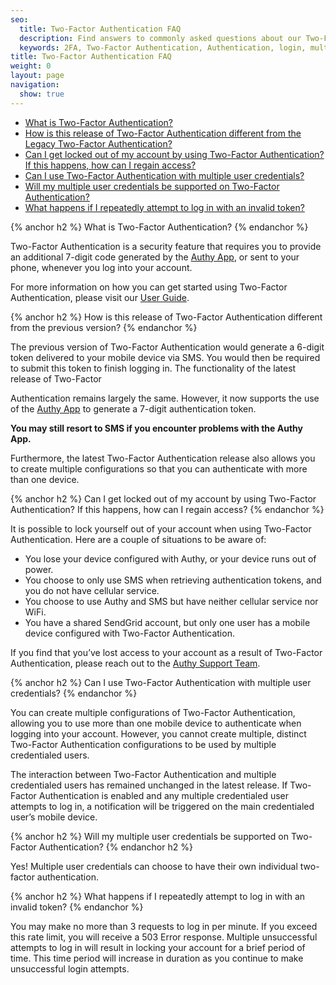 ```yaml
---
seo:
  title: Two-Factor Authentication FAQ
  description: Find answers to commonly asked questions about our Two-Factor Authentication.
  keywords: 2FA, Two-Factor Authentication, Authentication, login, multifactor authentication
title: Two-Factor Authentication FAQ
weight: 0
layout: page
navigation:
  show: true
---
```


* [What is Two-Factor Authentication?](#-What-is-TwoFactor-Authentication)
* [How is this release of Two-Factor Authentication different from the Legacy Two-Factor Authentication?](#-How-is-this-release-of-TwoFactor-Authentication-different-from-the-Legacy-TwoFactor-Authentication)
* [Can I get locked out of my account by using Two-Factor Authentication? If this happens, how can I regain access?](#-Can-I-get-locked-out-of-my-account-by-using-TwoFactor-Authentication-If-this-happens-how-can-I-regain-access)
* [Can I use Two-Factor Authentication with multiple user credentials?](#-Can-I-use-TwoFactor-Authentication-with-multiple-user-credentials)
* [Will my multiple user credentials be supported on Two-Factor Authentication?](#-Will-my-multiple-user-credentials-be-supported-on-TwoFactor-Authentication)
* [What happens if I repeatedly attempt to log in with an invalid token?](#-What-happens-if-I-repeatedly-attempt-to-log-in-with-an-invalid-token)

{% anchor h2 %}
What is Two-Factor Authentication?
{% endanchor %}

Two-Factor Authentication is a security feature that requires you to provide an additional 7-digit code generated by the [Authy App](https://www.authy.com/), or sent to your phone, whenever you log into your account.

For more information on how you can get started using Two-Factor Authentication, please visit our [User Guide]({{root_url}}/User_Guide/Settings/two_factor_authentication.html).

{% anchor h2 %}
How is this release of Two-Factor Authentication different from the previous version?
{% endanchor %}

The previous version of Two-Factor Authentication would generate a 6-digit token delivered to your mobile device via SMS. You would then be required to submit this token to finish logging in. The functionality of the latest release of Two-Factor

Authentication remains largely the same. However, it now supports the use of the [Authy App](https://www.authy.com/) to generate a 7-digit authentication token.

**You may still resort to SMS if you encounter problems with the Authy App.**

Furthermore, the latest Two-Factor Authentication release also allows you to create multiple configurations so that you can authenticate with more than one device.

{% anchor h2 %}
Can I get locked out of my account by using Two-Factor Authentication? If this happens, how can I regain access?
{% endanchor %}

It is possible to lock yourself out of your account when using Two-Factor Authentication. Here are a couple of situations to be aware of:

* You lose your device configured with Authy, or your device runs out of power.
* You choose to only use SMS when retrieving authentication tokens, and you do not have cellular service.
* You choose to use Authy and SMS but have neither cellular service nor WiFi.
* You have a shared SendGrid account, but only one user has a mobile device configured with Two-Factor Authentication.

If you find that you’ve lost access to your account as a result of Two-Factor Authentication, please reach out to the [Authy Support Team](https://www.authy.com/faq/).

{% anchor h2 %}
Can I use Two-Factor Authentication with multiple user credentials?
{% endanchor %}

You can create multiple configurations of Two-Factor Authentication, allowing you to use more than one mobile device to authenticate when logging into your account. However, you cannot create multiple, distinct Two-Factor Authentication configurations to be used by multiple credentialed users.

The interaction between Two-Factor Authentication and multiple credentialed users has remained unchanged in the latest release. If Two-Factor Authentication is enabled and any multiple credentialed user attempts to log in, a notification will be triggered on the main credentialed user’s mobile device.

{% anchor h2 %}
Will my multiple user credentials be supported on Two-Factor Authentication?
{% endanchor h2 %}

Yes! Multiple user credentials can choose to have their own individual two-factor authentication.  

{% anchor h2 %}
What happens if I repeatedly attempt to log in with an invalid token?
{% endanchor %}

You may make no more than 3 requests to log in per minute. If you exceed this rate limit, you will receive a 503 Error response. Multiple unsuccessful attempts to log in will result in locking your account for a brief period of time. This time period will increase in duration as you continue to make unsuccessful login attempts.
